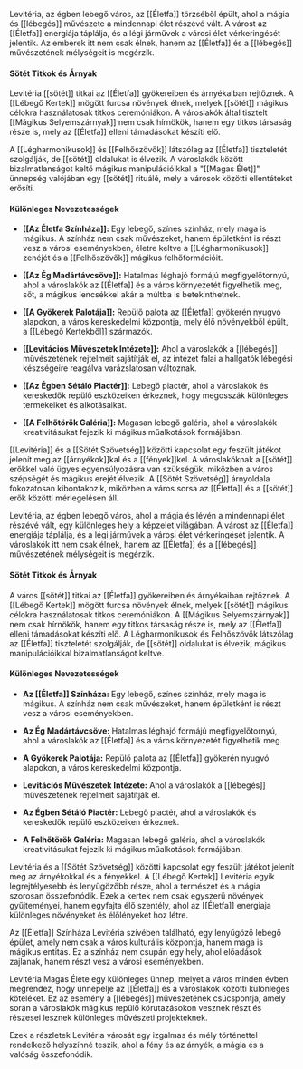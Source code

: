 

Levitéria, az égben lebegő város, az [[Életfa]] törzséből épült, ahol a mágia és [[lébegés]] művészete a mindennapi élet részévé vált. A várost az [[Életfa]] energiája táplálja, és a légi járművek a városi élet vérkeringését jelentik. Az emberek itt nem csak élnek, hanem az [[Életfa]] és a [[lébegés]] művészetének mélységeit is megérzik.

#### Sötét Titkok és Árnyak

Levitéria [[sötét]] titkai az [[Életfa]] gyökereiben és árnyékaiban rejtőznek. A [[Lébegő Kertek]] mögött furcsa növények élnek, melyek [[sötét]] mágikus célokra használatosak titkos ceremóniákon. A városlakók által tisztelt [[Mágikus Selyemszárnyak]] nem csak hírnökök, hanem egy titkos társaság része is, mely az [[Életfa]] elleni támadásokat készíti elő.

A [[Légharmonikusok]] és [[Felhőszövők]] látszólag az [[Életfa]] tiszteletét szolgálják, de [[sötét]] oldalukat is élvezik. A városlakók között bizalmatlanságot keltő mágikus manipulációikkal a "[[Magas Élet]]" ünnepség valójában egy [[sötét]] rituálé, mely a városok közötti ellentéteket erősíti.

#### Különleges Nevezetességek

- **[[Az Életfa Színháza]]:** Egy lebegő, színes színház, mely maga is mágikus. A színház nem csak művészeket, hanem épületként is részt vesz a városi eseményekben, életre keltve a [[Légharmonikusok]] zenéjét és a [[Felhőszövők]] mágikus felhőformációit.
    
- **[[Az Ég Madártávcsöve]]:** Hatalmas léghajó formájú megfigyelőtornyú, ahol a városlakók az [[Életfa]] és a város környezetét figyelhetik meg, sőt, a mágikus lencsékkel akár a múltba is betekinthetnek.
    
- **[[A Gyökerek Palotája]]:** Repülő palota az [[Életfa]] gyökerén nyugvó alapokon, a város kereskedelmi központja, mely élő növényekből épült, a [[Lébegő Kertekből]] származók.
    
- **[[Levitációs Művészetek Intézete]]:** Ahol a városlakók a [[lébegés]] művészetének rejtelmeit sajátítják el, az intézet falai a hallgatók lébegési készségeire reagálva varázslatosan változnak.
    
- **[[Az Égben Sétáló Piactér]]:** Lebegő piactér, ahol a városlakók és kereskedők repülő eszközeiken érkeznek, hogy megosszák különleges termékeiket és alkotásaikat.
    
- **[[A Felhőtörök Galéria]]:** Magasan lebegő galéria, ahol a városlakók kreativitásukat fejezik ki mágikus műalkotások formájában.
    
[[Levitéria]] és a [[Sötét Szövetség]] közötti kapcsolat egy feszült játékot jelenít meg az [[árnyékok]]kal és a [[fények]]kel. A városlakóknak a [[sötét]] erőkkel való ügyes egyensúlyozásra van szükségük, miközben a város szépségét és mágikus erejét élvezik. A [[Sötét Szövetség]] árnyoldala fokozatosan kibontakozik, miközben a város sorsa az [[Életfa]] és a [[sötét]] erők közötti mérlegelésen áll.


Levitéria, az égben lebegő város, ahol a mágia és lévén a mindennapi élet részévé vált, egy különleges hely a képzelet világában. A várost az [[Életfa]] energiája táplálja, és a légi járművek a városi élet vérkeringését jelentik. A városlakók itt nem csak élnek, hanem az [[Életfa]] és a [[lébegés]] művészetének mélységeit is megérzik.

#### Sötét Titkok és Árnyak

A város [[sötét]] titkai az [[Életfa]] gyökereiben és árnyékaiban rejtőznek. A [[Lébegő Kertek]] mögött furcsa növények élnek, melyek [[sötét]] mágikus célokra használatosak titkos ceremóniákon. A [[Mágikus Selyemszárnyak]] nem csak hírnökök, hanem egy titkos társaság része is, mely az [[Életfa]] elleni támadásokat készíti elő. A Légharmonikusok és Felhőszövők látszólag az [[Életfa]] tiszteletét szolgálják, de [[sötét]] oldalukat is élvezik, mágikus manipulációikkal bizalmatlanságot keltve.

#### Különleges Nevezetességek

- **Az [[Életfa]] Színháza:** Egy lebegő, színes színház, mely maga is mágikus. A színház nem csak művészeket, hanem épületként is részt vesz a városi eseményekben.
    
- **Az Ég Madártávcsöve:** Hatalmas léghajó formájú megfigyelőtornyú, ahol a városlakók az [[Életfa]] és a város környezetét figyelhetik meg.
    
- **A Gyökerek Palotája:** Repülő palota az [[Életfa]] gyökerén nyugvó alapokon, a város kereskedelmi központja.
    
- **Levitációs Művészetek Intézete:** Ahol a városlakók a [[lébegés]] művészetének rejtelmeit sajátítják el.
    
- **Az Égben Sétáló Piactér:** Lebegő piactér, ahol a városlakók és kereskedők repülő eszközeiken érkeznek.
    
- **A Felhőtörök Galéria:** Magasan lebegő galéria, ahol a városlakók kreativitásukat fejezik ki mágikus műalkotások formájában.
    

Levitéria és a [[Sötét Szövetség]] közötti kapcsolat egy feszült játékot jelenít meg az árnyékokkal és a fényekkel. A [[Lébegő Kertek]] Levitéria egyik legrejtélyesebb és lenyűgözőbb része, ahol a természet és a mágia szorosan összefonódik. Ezek a kertek nem csak egyszerű növények gyűjteményei, hanem egyfajta élő szentély, ahol az [[Életfa]] energiaja különleges növényeket és élőlényeket hoz létre.

Az [[Életfa]] Színháza Levitéria szívében található, egy lenyűgöző lebegő épület, amely nem csak a város kulturális központja, hanem maga is mágikus entitás. Ez a színház nem csupán egy hely, ahol előadások zajlanak, hanem részt vesz a városi eseményekben.

Levitéria Magas Élete egy különleges ünnep, melyet a város minden évben megrendez, hogy ünnepelje az [[Életfa]] és a városlakók közötti különleges köteléket. Ez az esemény a [[lébegés]] művészetének csúcspontja, amely során a városlakók mágikus repülő körutazásokon vesznek részt és részesei lesznek különleges művészeti projekteknek.

Ezek a részletek Levitéria városát egy izgalmas és mély történettel rendelkező helyszínné teszik, ahol a fény és az árnyék, a mágia és a valóság összefonódik.


